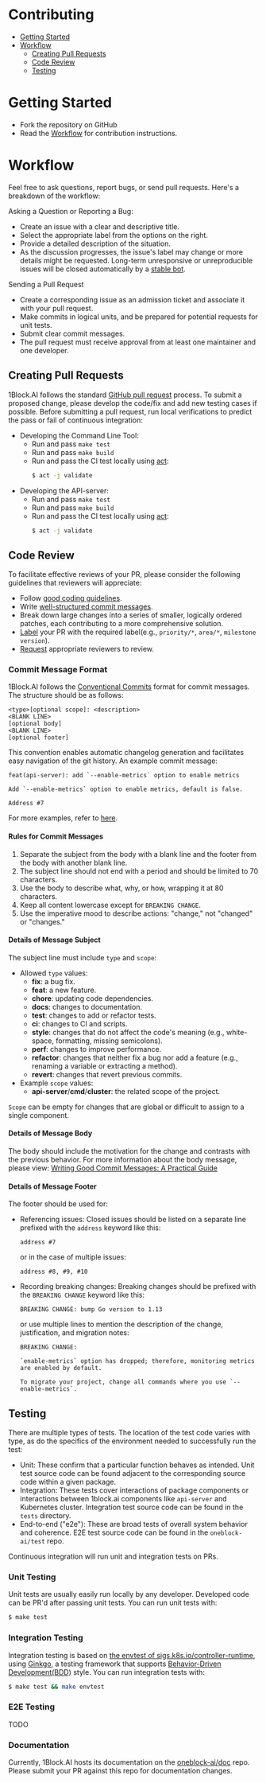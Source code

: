 # Contributing

<!-- toc -->
-   [Getting Started](#getting-started)
-   [Workflow](#workflow)
    -   [Creating Pull Requests](#creating-pull-requests)
    -   [Code Review](#code-review)
    -   [Testing](#testing)
<!-- /toc -->

# Getting Started

- Fork the repository on GitHub
- Read the [Workflow](#workflow) for contribution instructions.

# Workflow

Feel free to ask questions, report bugs, or send pull requests. Here's a breakdown of the workflow:

Asking a Question or Reporting a Bug:

- Create an issue with a clear and descriptive title.
- Select the appropriate label from the options on the right.
- Provide a detailed description of the situation.
- As the discussion progresses, the issue's label may change or more details might be requested. Long-term unresponsive or unreproducible issues will be closed automatically by a [stable bot](https://github.com/actions/stale).


Sending a Pull Request

- Create a corresponding issue as an admission ticket and associate it with your pull request.
- Make commits in logical units, and be prepared for potential requests for unit tests.
- Submit clear commit messages.
- The pull request must receive approval from at least one maintainer and one developer.

## Creating Pull Requests

1Block.AI follows the standard [GitHub pull request](https://help.github.com/articles/about-pull-requests/) process. To submit a proposed change, please develop the code/fix and add new testing cases if possible. Before submitting a pull request, run local verifications to predict the pass or fail of continuous integration:


- Developing the Command Line Tool:
    - Run and pass `make test`
    - Run and pass `make build`
    - Run and pass the CI test locally using [act](https://github.com/nektos/act):
      ```sh
      $ act -j validate
      ```
- Developing the API-server:
    - Run and pass `make test`
    - Run and pass `make build`
    - Run and pass the CI test locally using [act](https://github.com/nektos/act):
      ```sh
      $ act -j validate
      ```

## Code Review

To facilitate effective reviews of your PR, please consider the following guidelines that reviewers will appreciate:

- Follow [good coding guidelines](https://github.com/golang/go/wiki/CodeReviewComments).
- Write [well-structured commit messages](https://chris.beams.io/posts/git-commit/).
- Break down large changes into a series of smaller, logically ordered patches, each contributing to a more comprehensive solution.
- [Label](https://github.com/oneblock-ai/oneblock/labels) your PR with the required label(e.g., `priority/*`, `area/*`, `milestone version`).
- [Request](https://help.github.com/en/github/collaborating-with-issues-and-pull-requests/requesting-a-pull-request-review) appropriate reviewers to review.


### Commit Message Format

1Block.AI follows the [Conventional Commits](https://www.conventionalcommits.org/) format for commit messages. The structure should be as follows:

```text
<type>[optional scope]: <description>
<BLANK LINE>
[optional body]
<BLANK LINE>
[optional footer]
```

This convention enables automatic changelog generation and facilitates easy navigation of the git history. An example commit message:

```text
feat(api-server): add `--enable-metrics` option to enable metrics

Add `--enable-metrics` option to enable metrics, default is false.

Address #7
```

For more examples, refer to [here](https://www.conventionalcommits.org/en/v1.0.0/#examples).

#### Rules for Commit Messages

1. Separate the subject from the body with a blank line and the footer from the body with another blank line.
2. The subject line should not end with a period and should be limited to 70 characters.
3. Use the body to describe what, why, or how, wrapping it at 80 characters.
4. Keep all content lowercase except for `BREAKING CHANGE`.
5. Use the imperative mood to describe actions: "change," not "changed" or "changes."

#### Details of Message Subject

The subject line must include `type` and `scope`:

- Allowed `type` values:
  + **fix**: a bug fix.
  + **feat**: a new feature.
  + **chore**: updating code dependencies.
  + **docs**: changes to documentation.
  + **test**: changes to add or refactor tests.
  + **ci**: changes to CI and scripts.
  + **style**: changes that do not affect the code's meaning (e.g., white-space, formatting, missing semicolons).
  + **perf**: changes to improve performance.
  + **refactor**: changes that neither fix a bug nor add a feature (e.g., renaming a variable or extracting a method).
  + **revert**: changes that revert previous commits.
- Example `scope` values:
  + **api-server**/**cmd**/**cluster**: the related scope of the project.

`Scope` can be empty for changes that are global or difficult to assign to a single component.

#### Details of Message Body

The body should include the motivation for the change and contrasts with the previous behavior. For more information about the body message, please view: [Writing Good Commit Messages: A Practical Guide](https://www.freecodecamp.org/news/writing-good-commit-messages-a-practical-guide/)

#### Details of Message Footer

The footer should be used for:

- Referencing issues:
  Closed issues should be listed on a separate line prefixed with the `address` keyword like this:

    ```text
    address #7
    ``` 

  or in the case of multiple issues:

    ```text
    address #8, #9, #10
    ```

- Recording breaking changes:
  Breaking changes should be prefixed with the `BREAKING CHANGE` keyword like this:

    ```text
    BREAKING CHANGE: bump Go version to 1.13
    ```

  or use multiple lines to mention the description of the change, justification, and migration notes:

    ```text
    BREAKING CHANGE:
    
    `enable-metrics` option has dropped; therefore, monitoring metrics are enabled by default.
    
    To migrate your project, change all commands where you use `--enable-metrics`.
    ```

## Testing

There are multiple types of tests. The location of the test code varies with type, as do the specifics of the environment needed to successfully run the test:

- Unit: These confirm that a particular function behaves as intended. Unit test source code can be found adjacent to the corresponding source code within a given package.
- Integration: These tests cover interactions of package components or interactions between 1block.ai components like `api-server` and Kubernetes cluster. Integration test source code can be found in the `tests` directory.
- End-to-end ("e2e"): These are broad tests of overall system behavior and coherence. E2E test source code can be found in the `oneblock-ai/test` repo.

Continuous integration will run unit and integration tests on PRs.

### Unit Testing

Unit tests are usually easily run locally by any developer. Developed code can be PR'd after passing unit tests. You can run unit tests with:

```sh
$ make test
```

### Integration Testing

Integration testing is based on [the envtest of sigs.k8s.io/controller-runtime](https://book.kubebuilder.io/reference/testing/envtest.html), using [Ginkgo](http://onsi.github.io/ginkgo/), a testing framework that supports [Behavior-Driven Development(BDD)](https://en.wikipedia.org/wiki/Behavior-driven_development) style. You can run integration tests with:

```sh
$ make test && make envtest
```

### E2E Testing

TODO

### Documentation

Currently, 1Block.AI hosts its documentation on the [oneblock-ai/doc](https://github.com/oneblock-ai/docs) repo. Please submit your PR against this repo for documentation changes.
